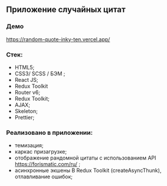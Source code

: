## Приложение случайных цитат

### Демо

https://random-quote-inky-ten.vercel.app/

### Стек:

- HTML5;
- СSS3/ SCSS / БЭМ ;
- React JS;
- Redux Toolkit
- Router v6;
- Redux Toolkit;
- AJAX;
- Skeleton;
- Prettier;

### Реализовано в приложении:

- темизация;
- каркас призагрузке;
- отображение рандомной цитаты с использованием API https://forismatic.com/ru/ ;
- асинхронные экшены В Redux Toolkit (createAsyncThunk), отлавливание ошибок;
